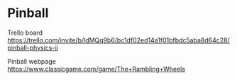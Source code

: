 # Pinball
Trello board
https://trello.com/invite/b/ldMQq9b6/bc1df02ed14a1f01bfbdc5aba8d64c28/pinball-physics-ii

Pinball webpage
https://www.classicgame.com/game/The+Rambling+Wheels
